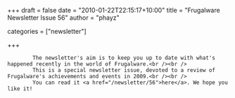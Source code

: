 
+++
draft = false
date = "2010-01-22T22:15:17+10:00"
title = "Frugalware Newsletter Issue 56"
author = "phayz"

categories = ["newsletter"]

+++

            The newsletter's aim is to keep you up to date with what's happened recently in the world of Frugalware.<br /><br />
            This is a special newsletter issue, devoted to a review of Frugalware's achievements and events in 2009.<br /><br />
            You can read it <a href="/newsletter/56">here</a>. We hope you like it!
            
        